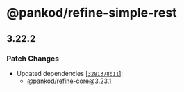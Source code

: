 # @pankod/refine-simple-rest

## 3.22.2

### Patch Changes

-   Updated dependencies [[`3281378b11`](https://github.com/pankod/refine/commit/3281378b119c698be3ae4ecb3866b40b883494d8)]:
    -   @pankod/refine-core@3.23.1
